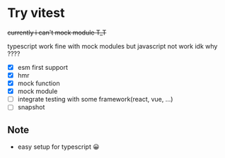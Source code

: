 # Try vitest

~~currently i can't mock module T_T~~

typescript work fine with mock modules but javascript not work idk why ????

- [x] esm first support
- [x] hmr
- [x] mock function
- [x] mock module
- [ ] integrate testing with some framework(react, vue, ...)
- [ ] snapshot

## Note

- easy setup for typescript 😀
